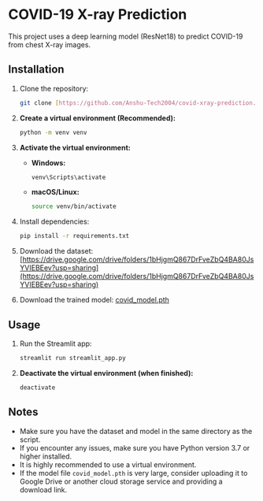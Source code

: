 # COVID-19 X-ray Prediction

This project uses a deep learning model (ResNet18) to predict COVID-19 from chest X-ray images.

## Installation

1.  Clone the repository:

    ```bash
    git clone [https://github.com/Anshu-Tech2004/covid-xray-prediction.git](https://github.com/Anshu-Tech2004/covid-xray-prediction.git)
    ```

2.  **Create a virtual environment (Recommended):**

    ```bash
    python -m venv venv
    ```

3.  **Activate the virtual environment:**

    * **Windows:**

        ```bash
        venv\Scripts\activate
        ```

    * **macOS/Linux:**

        ```bash
        source venv/bin/activate
        ```

4.  Install dependencies:

    ```bash
    pip install -r requirements.txt
    ```

5.  Download the dataset: [https://drive.google.com/drive/folders/1bHjgmQ867DrFveZbQ4BA80JsYVIEBEev?usp=sharing](https://drive.google.com/drive/folders/1bHjgmQ867DrFveZbQ4BA80JsYVIEBEev?usp=sharing)
6.  Download the trained model: [covid_model.pth](covid_model.pth)

## Usage

1.  Run the Streamlit app:

    ```bash
    streamlit run streamlit_app.py
    ```

2.  **Deactivate the virtual environment (when finished):**

    ```bash
    deactivate
    ```

## Notes

* Make sure you have the dataset and model in the same directory as the script.
* If you encounter any issues, make sure you have Python version 3.7 or higher installed.
* It is highly recommended to use a virtual environment.
* If the model file `covid_model.pth` is very large, consider uploading it to Google Drive or another cloud storage service and providing a download link.